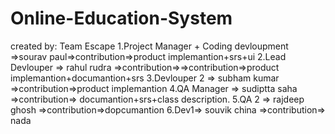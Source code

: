 # Online-Education-System
created by: Team Escape
1.Project Manager + Coding devloupment =>sourav paul=>contribution=>product implemantion+srs+ui
2.Lead Devlouper => rahul rudra =>contribution=>=>contribution=>product implemantion+documantion+srs
3.Devlouper 2 => subham kumar =>contribution=>product implemantion
4.QA Manager => sudiptta saha =>contribution=> documantion+srs+class description.
5.QA 2 => rajdeep ghosh =>contribution=>dopcumantion
6.Dev1=> souvik china =>contribution=> nada
